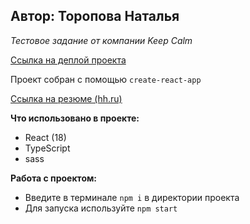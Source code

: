 ## Автор: Торопова Наталья

*Тестовое задание от компании Keep Calm*

[Ссылка на деплой проекта](https://test-assignment-keep-calm.vercel.app/)

Проект собран с помощью `create-react-app`

[Ссылка на резюме (hh.ru)](https://hh.ru/resume/a0a99a32ff0b89ab050039ed1f506663414246)

**Что использовано в проекте:**
- React (18)
- TypeScript
- sass

**Работа с проектом:**
- Введите в терминале `npm i` в директории проекта
- Для запуска используйте `npm start`

